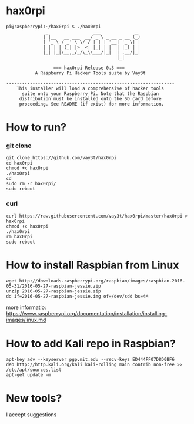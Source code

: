 # hax0rpi
```
pi@raspberrypi:~/hax0rpi $ ./hax0rpi 
               _                 ___             _              
              | |__   __ ___  __/ _ \ _ __ _ __ (_)             
              | '_ \ / _' \ \/ / | | | '__| '_ \| |             
              | | | | (_| |>  <| |_| | |  | |_) | |             
              |_| |_|\__,_/_/\_\\___/|_|  | .__/|_|             
                                          |_|                   

                  === hax0rpi Release 0.3 ===                   
           A Raspberry Pi Hacker Tools suite by Vay3t           

----------------------------------------------------------------
    This installer will load a comprehensive of hacker tools    
      suite onto your Raspberry Pi. Note that the Raspbian      
     distribution must be installed onto the SD card before     
     proceeding. See README (if exist) for more information.
```

# How to run?

### git clone
```
git clone https://github.com/vay3t/hax0rpi
cd hax0rpi
chmod +x hax0rpi
./hax0rpi
cd
sudo rm -r hax0rpi/
sudo reboot
```

### curl
```
curl https://raw.githubusercontent.com/vay3t/hax0rpi/master/hax0rpi > hax0rpi
chmod +x hax0rpi
./hax0rpi
rm hax0rpi
sudo reboot
```

# How to install Raspbian from Linux
```
wget http://downloads.raspberrypi.org/raspbian/images/raspbian-2016-05-31/2016-05-27-raspbian-jessie.zip
unzip 2016-05-27-raspbian-jessie.zip
dd if=2016-05-27-raspbian-jessie.img of=/dev/sdd bs=4M
```
more informatio: https://www.raspberrypi.org/documentation/installation/installing-images/linux.md

# How to add Kali repo in Raspbian?
```
apt-key adv --keyserver pgp.mit.edu --recv-keys ED444FF07D8D0BF6
deb http://http.kali.org/kali kali-rolling main contrib non-free >> /etc/apt/sources.list
apt-get update -m
```

# New tools?
I accept suggestions
